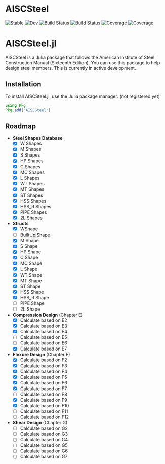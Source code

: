 # AISCSteel

[![Stable](https://img.shields.io/badge/docs-stable-blue.svg)](https://co1emi11er2.github.io/AISCSteel.jl/stable/)
[![Dev](https://img.shields.io/badge/docs-dev-blue.svg)](https://co1emi11er2.github.io/AISCSteel.jl/dev/)
[![Build Status](https://github.com/co1emi11er2/AISCSteel.jl/actions/workflows/CI.yml/badge.svg?branch=main)](https://github.com/co1emi11er2/AISCSteel.jl/actions/workflows/CI.yml?query=branch%3Amain)
[![Build Status](https://ci.appveyor.com/api/projects/status/github/co1emi11er2/AISCSteel.jl?svg=true)](https://ci.appveyor.com/project/co1emi11er2/AISCSteel-jl)
[![Coverage](https://codecov.io/gh/co1emi11er2/AISCSteel.jl/branch/main/graph/badge.svg)](https://codecov.io/gh/co1emi11er2/AISCSteel.jl)
[![Coverage](https://coveralls.io/repos/github/co1emi11er2/AISCSteel.jl/badge.svg?branch=main)](https://coveralls.io/github/co1emi11er2/AISCSteel.jl?branch=main)

# AISCSteel.jl

AISCSteel is a Julia package that follows the American Institute of Steel Construction Manual (Sixteenth Edition). You can use this package to help design steel members. This is currently in active development.

## Installation

To install AISCSteel.jl, use the Julia package manager: (not registered yet)

```julia
using Pkg
Pkg.add("AISCSteel")
```

## Roadmap

- **Steel Shapes Database**
  - [x] W Shapes
  - [x] M Shapes
  - [x] S Shapes
  - [x] HP Shapes
  - [x] C Shapes
  - [x] MC Shapes
  - [x] L Shapes
  - [x] WT Shapes
  - [x] MT Shapes
  - [x] ST Shapes
  - [x] HSS Shapes
  - [x] HSS_R Shapes
  - [x] PIPE Shapes
  - [x] 2L Shapes
- **Structs**
  - [x] WShape
  - [ ] BuiltUpIShape
  - [x] M Shape
  - [x] S Shape
  - [x] HP Shape
  - [x] C Shape
  - [x] MC Shape
  - [x] L Shape
  - [x] WT Shape
  - [x] MT Shape
  - [x] ST Shape
  - [x] HSS Shape
  - [x] HSS_R Shape
  - [ ] PIPE Shape
  - [ ] 2L Shape
- **Compression Design** (Chapter E)
  - [x] Calculate based on E2
  - [x] Calculate based on E3
  - [x] Calculate based on E4
  - [ ] Calculate based on E5
  - [ ] Calculate based on E6
  - [x] Calculate based on E7
- **Flexure Design** (Chapter F)
  - [x] Calculate based on F2
  - [x] Calculate based on F3
  - [x] Calculate based on F4
  - [x] Calculate based on F5
  - [x] Calculate based on F6
  - [x] Calculate based on F7
  - [ ] Calculate based on F8
  - [x] Calculate based on F9
  - [x] Calculate based on F10
  - [ ] Calculate based on F11
  - [ ] Calculate based on F12
- **Shear Design** (Chapter G)
  - [ ] Calculate based on G2
  - [ ] Calculate based on G3
  - [ ] Calculate based on G4
  - [ ] Calculate based on G5
  - [ ] Calculate based on G6
  - [ ] Calculate based on G7